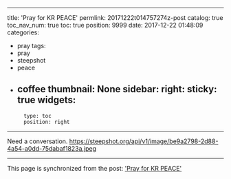 
---
title: 'Pray for KR PEACE'
permlink: 20171222t014757274z-post
catalog: true
toc_nav_num: true
toc: true
position: 9999
date: 2017-12-22 01:48:09
categories:
- pray
tags:
- pray
- steepshot
- peace
- coffee
thumbnail: None
sidebar:
    right:
        sticky: true
widgets:
    -
        type: toc
        position: right
---


Need a conversation.
https://steepshot.org/api/v1/image/be9a2798-2d88-4a54-a0dd-75dabaf1823a.jpeg

- - -

This page is synchronized from the post: ['Pray for KR PEACE'](https://steemit.com/@kingbit/20171222t014757274z-post)
